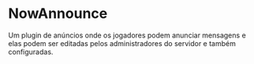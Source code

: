 # NowAnnounce
Um plugin de anúncios onde os jogadores podem anunciar mensagens e elas podem ser editadas pelos administradores do servidor e também configuradas.
